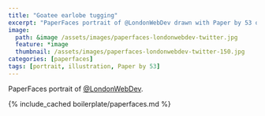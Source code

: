 ```yaml
---
title: "Goatee earlobe tugging"
excerpt: "PaperFaces portrait of @LondonWebDev drawn with Paper by 53 on an iPad."
image: 
  path: &image /assets/images/paperfaces-londonwebdev-twitter.jpg 
  feature: *image
  thumbnail: /assets/images/paperfaces-londonwebdev-twitter-150.jpg
categories: [paperfaces]
tags: [portrait, illustration, Paper by 53]
---
```


PaperFaces portrait of [@LondonWebDev](https://twitter.com/LondonWebDev).

{% include_cached boilerplate/paperfaces.md %}

